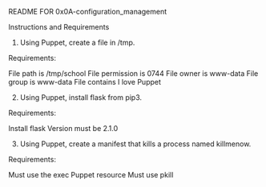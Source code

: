 README FOR 0x0A-configuration_management

Instructions and Requirements


1. Using Puppet, create a file in /tmp.

Requirements:

File path is /tmp/school
File permission is 0744
File owner is www-data
File group is www-data
File contains I love Puppet

2. Using Puppet, install flask from pip3.

Requirements:

Install flask
Version must be 2.1.0

3. Using Puppet, create a manifest that kills a process named killmenow.

Requirements:

Must use the exec Puppet resource
Must use pkill
